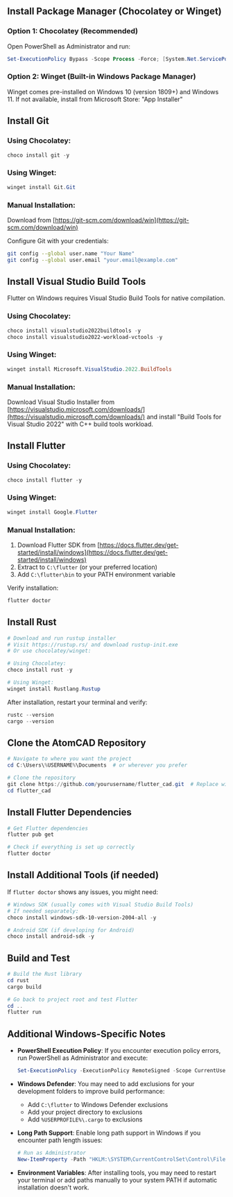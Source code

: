## Install Package Manager (Chocolatey or Winget)

### Option 1: Chocolatey (Recommended)

Open PowerShell as Administrator and run:

```powershell
Set-ExecutionPolicy Bypass -Scope Process -Force; [System.Net.ServicePointManager]::SecurityProtocol = [System.Net.ServicePointManager]::SecurityProtocol -bor 3072; iex ((New-Object System.Net.WebClient).DownloadString('https://community.chocolatey.org/install.ps1'))
```

### Option 2: Winget (Built-in Windows Package Manager)

Winget comes pre-installed on Windows 10 (version 1809+) and Windows 11. If not available, install from Microsoft Store: "App Installer"

## Install Git

### Using Chocolatey:
```powershell
choco install git -y
```

### Using Winget:
```powershell
winget install Git.Git
```

### Manual Installation:
Download from [https://git-scm.com/download/win](https://git-scm.com/download/win)

Configure Git with your credentials:

```bash
git config --global user.name "Your Name"
git config --global user.email "your.email@example.com"
```

## Install Visual Studio Build Tools

Flutter on Windows requires Visual Studio Build Tools for native compilation.

### Using Chocolatey:
```powershell
choco install visualstudio2022buildtools -y
choco install visualstudio2022-workload-vctools -y
```

### Using Winget:
```powershell
winget install Microsoft.VisualStudio.2022.BuildTools
```

### Manual Installation:
Download Visual Studio Installer from [https://visualstudio.microsoft.com/downloads/](https://visualstudio.microsoft.com/downloads/) and install "Build Tools for Visual Studio 2022" with C++ build tools workload.

## Install Flutter

### Using Chocolatey:
```powershell
choco install flutter -y
```

### Using Winget:
```powershell
winget install Google.Flutter
```

### Manual Installation:
1. Download Flutter SDK from [https://docs.flutter.dev/get-started/install/windows](https://docs.flutter.dev/get-started/install/windows)
2. Extract to `C:\flutter` (or your preferred location)
3. Add `C:\flutter\bin` to your PATH environment variable

Verify installation:
```powershell
flutter doctor
```

## Install Rust

```powershell
# Download and run rustup installer
# Visit https://rustup.rs/ and download rustup-init.exe
# Or use chocolatey/winget:

# Using Chocolatey:
choco install rust -y

# Using Winget:
winget install Rustlang.Rustup
```

After installation, restart your terminal and verify:
```powershell
rustc --version
cargo --version
```

## Clone the AtomCAD Repository

```powershell
# Navigate to where you want the project
cd C:\Users\%USERNAME%\Documents  # or wherever you prefer

# Clone the repository
git clone https://github.com/yourusername/flutter_cad.git  # Replace with actual repo URL
cd flutter_cad
```

## Install Flutter Dependencies

```powershell
# Get Flutter dependencies
flutter pub get

# Check if everything is set up correctly
flutter doctor
```

## Install Additional Tools (if needed)

If `flutter doctor` shows any issues, you might need:

```powershell
# Windows SDK (usually comes with Visual Studio Build Tools)
# If needed separately:
choco install windows-sdk-10-version-2004-all -y

# Android SDK (if developing for Android)
choco install android-sdk -y
```

## Build and Test

```powershell
# Build the Rust library
cd rust
cargo build

# Go back to project root and test Flutter
cd ..
flutter run
```

## Additional Windows-Specific Notes

- **PowerShell Execution Policy**: If you encounter execution policy errors, run PowerShell as Administrator and execute:
  ```powershell
  Set-ExecutionPolicy -ExecutionPolicy RemoteSigned -Scope CurrentUser
  ```

- **Windows Defender**: You may need to add exclusions for your development folders to improve build performance:
  - Add `C:\flutter` to Windows Defender exclusions
  - Add your project directory to exclusions
  - Add `%USERPROFILE%\.cargo` to exclusions

- **Long Path Support**: Enable long path support in Windows if you encounter path length issues:
  ```powershell
  # Run as Administrator
  New-ItemProperty -Path "HKLM:\SYSTEM\CurrentControlSet\Control\FileSystem" -Name "LongPathsEnabled" -Value 1 -PropertyType DWORD -Force
  ```

- **Environment Variables**: After installing tools, you may need to restart your terminal or add paths manually to your system PATH if automatic installation doesn't work.